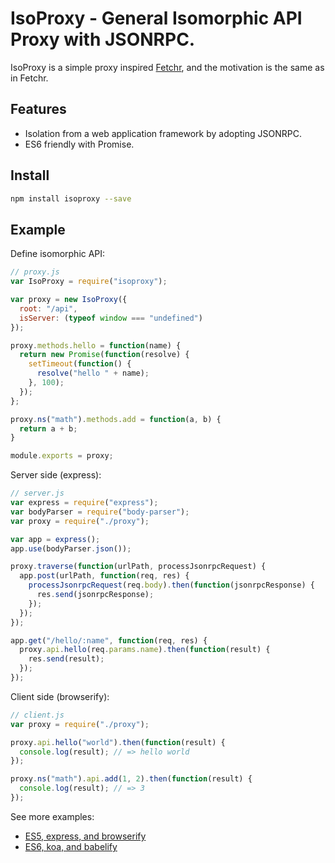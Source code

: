 # IsoProxy - General Isomorphic API Proxy with JSONRPC.

IsoProxy is a simple proxy inspired [Fetchr](https://github.com/yahoo/fetchr),
and the motivation is the same as in Fetchr.

## Features

* Isolation from a web application framework by adopting JSONRPC.
* ES6 friendly with Promise.

## Install

```sh
npm install isoproxy --save
```

## Example

Define isomorphic API:

```js
// proxy.js
var IsoProxy = require("isoproxy");

var proxy = new IsoProxy({
  root: "/api",
  isServer: (typeof window === "undefined")
});

proxy.methods.hello = function(name) {
  return new Promise(function(resolve) {
    setTimeout(function() {
      resolve("hello " + name);
    }, 100);
  });
};

proxy.ns("math").methods.add = function(a, b) {
  return a + b;
}

module.exports = proxy;
```

Server side (express):

```js
// server.js
var express = require("express");
var bodyParser = require("body-parser");
var proxy = require("./proxy");

var app = express();
app.use(bodyParser.json());

proxy.traverse(function(urlPath, processJsonrpcRequest) {
  app.post(urlPath, function(req, res) {
    processJsonrpcRequest(req.body).then(function(jsonrpcResponse) {
      res.send(jsonrpcResponse);
    });
  });
});

app.get("/hello/:name", function(req, res) {
  proxy.api.hello(req.params.name).then(function(result) {
    res.send(result);
  });
});
```

Client side (browserify):

```js
// client.js
var proxy = require("./proxy");

proxy.api.hello("world").then(function(result) {
  console.log(result); // => hello world
});

proxy.ns("math").api.add(1, 2).then(function(result) {
  console.log(result); // => 3
});
```

See more examples:

* [ES5, express, and browserify](examples/express/)
* [ES6, koa, and babelify](examples/koa-es6/)
